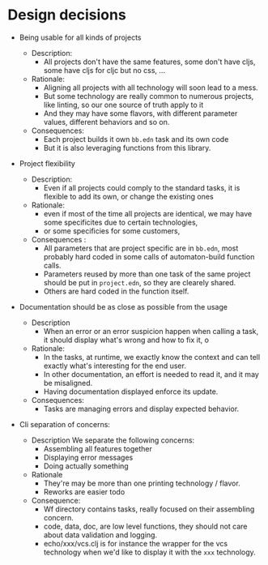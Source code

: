 # Design decisions

* Being usable for all kinds of projects
    *   Description:
        * All projects don't have the same features, some don't have cljs, some have cljs for cljc but no css, ...
    * Rationale: 
        * Aligning all projects with all technology will soon lead to a mess.
        * But some technology are really common to numerous projects, like linting, so our one source of truth apply to it
        * And they may have some flavors, with different parameter values, different behaviors and so on.
    * Consequences: 
        * Each project builds it own `bb.edn` task and its own code
        * But it is also leveraging functions from this library.

* Project flexibility
    * Description:
        * Even if all projects could comply to the standard tasks, it is flexible to add its own, or change the existing ones
    * Rationale:
        * even if most of the time all projects are identical, we may have some specificites due to certain technologies, 
        * or some specificies for some customers,
    * Consequences :
        * All parameters that are project specific are in `bb.edn`, most probably hard coded in some calls of automaton-build function calls.
        * Parameters reused by more than one task of the same project should be put in `project.edn`, so they are clearely shared.
        * Others are hard coded in the function itself.

* Documentation should be as close as possible from the usage
    * Description
        * When an error or an error suspicion happen when calling a task, it should display what's wrong and how to fix it, o
    * Rationale:
        * In the tasks, at runtime, we exactly know the context and can tell exactly what's interesting for the end user.
        * In other documentation, an effort is needed to read it, and it may be misaligned.
        * Having documentation displayed enforce its update.
    * Consequences:
        * Tasks are managing errors and display expected behavior.

* Cli separation of concerns:
    * Description
        We separate the following concerns:
        * Assembling all features together
        * Displaying error messages
        * Doing actually something
    * Rationale
        * They're may be more than one printing technology / flavor.
        * Reworks are easier todo
    * Consequence:
        * Wf directory contains tasks, really focused on their assembling concern.
        * code, data, doc, are low level functions, they should not care about data validation and logging.
        * echo/xxx/vcs.clj is for instance the wrapper for the vcs technology when we'd like to display it with the `xxx` technology.
